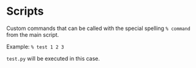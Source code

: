 # Scripts

Custom commands that can be called with the special spelling `% command` from the main script.

Example: `% test 1 2 3`

`test.py` will be executed in this case.
